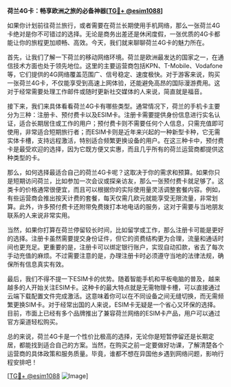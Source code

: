 **荷兰4G卡：畅享欧洲之旅的必备神器[[TG💪+ @esim1088](https://t.me/s/esim1088)]**

如果你计划前往荷兰旅行，或者需要在荷兰长期使用手机网络，那么一张荷兰4G卡绝对是你不可错过的选择。无论是商务出差还是休闲度假，一张优质的4G卡都能让你的旅程更加顺畅、高效。今天，我们就来聊聊荷兰4G卡的魅力所在。

首先，让我们了解一下荷兰的移动网络环境。荷兰是欧洲最发达的国家之一，在通信技术方面也处于领先地位。这里的主要运营商包括KPN、T-Mobile、Vodafone等，它们提供的4G网络覆盖范围广、信号稳定、速度极快。对于游客来说，购买一张荷兰4G卡，不仅能享受到高速上网体验，还能避免高昂的国际漫游费用。这对于经常需要处理工作邮件或随时更新社交媒体的人来说，简直就是福音。

接下来，我们来具体看看荷兰4G卡有哪些类型。通常情况下，荷兰的手机卡主要分为三种：注册卡、预付费卡以及ESIM卡。注册卡需要提供身份信息进行实名认证，适合长期居住或工作的用户；预付费卡则不需要任何个人信息，只需充值即可使用，非常适合短期旅行者；而ESIM卡则是近年来兴起的一种新型卡种，它无需实体卡槽，支持远程激活，特别适合频繁更换设备的用户。在这三种卡中，预付费卡是最受欢迎的选择，因为它既方便又实惠，而且几乎所有的荷兰运营商都提供这种类型的卡。

那么，如何选择最适合自己的荷兰4G卡呢？这取决于你的需求和预算。如果你只是短期访问荷兰，比如参加一次会议或探亲访友，那么一张预付费卡就足够了。这类卡的价格通常很便宜，而且可以根据你的实际使用量灵活调整套餐内容。例如，有些运营商会推出按天计费的套餐，每天仅需几欧元就能享受无限流量，非常划算。此外，许多预付费卡还附带免费拨打本地电话的服务，这对于需要与当地朋友联系的人来说非常实用。

当然，如果你打算在荷兰停留较长时间，比如留学或工作，那么注册卡可能是更好的选择。注册卡虽然需要提交身份证件，但它的资费结构更为合理，流量和通话时间也更充足。更重要的是，注册卡可以绑定银行账户，实现自动扣款，省去了每次手动充值的麻烦。不过需要注意的是，办理注册卡时必须遵守当地的法律法规，确保所有信息真实有效。

最后，我们不得不提一下ESIM卡的优势。随着智能手机和平板电脑的普及，越来越多的人开始关注ESIM卡。这种卡的最大特点就是无需物理卡槽，可以直接通过云端下载配置文件完成激活。这意味着你可以在不同设备之间无缝切换，而无需频繁更换SIM卡。对于经常出国的人来说，ESIM卡无疑是一个省心又环保的选择。目前，市面上已经有多个品牌推出了兼容荷兰网络的ESIM卡产品，用户可以通过官方渠道轻松购买。

总的来说，荷兰4G卡是一个性价比极高的选择，无论你是短暂停留还是长期定居，都能找到适合自己的方案。当然，在购买之前一定要做好功课，了解清楚各个运营商的具体政策和服务质量。毕竟，谁都不想在异国他乡遇到网络问题，影响行程安排吧！

[[TG💪+ @esim1088](https://t.me/s/esim1088) ![Image](https://i.postimg.cc/4NQfJmqS/Snipaste-2025-05-13-00-14-12.png)]